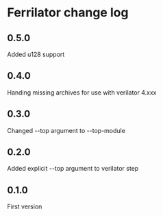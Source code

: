 # Ferrilator change log

## 0.5.0
Added u128 support

## 0.4.0
Handing missing archives for use with verilator 4.xxx

## 0.3.0
Changed --top argument to --top-module

## 0.2.0
Added explicit --top argument to verilator step

## 0.1.0
First version

